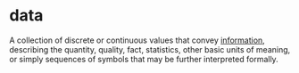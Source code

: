 # data

A collection of discrete or continuous values that convey [information](/computer_science/levels/1/information.md), describing the quantity, quality, fact, statistics, other basic units of meaning, or simply sequences of symbols that may be further interpreted formally.

